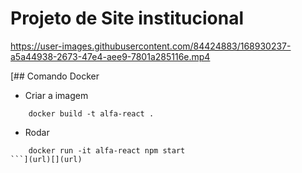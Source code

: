 # Projeto de Site institucional 



https://user-images.githubusercontent.com/84424883/168930237-a5a44938-2673-47e4-aee9-7801a285116e.mp4


[## Comando Docker
- Criar a imagem
```
    docker build -t alfa-react .
```
- Rodar 
```
    docker run -it alfa-react npm start
```](url)[](url)
